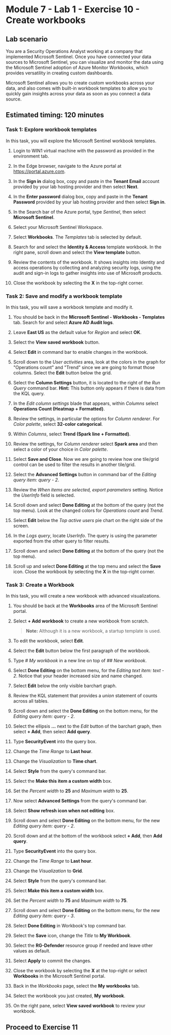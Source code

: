 # Module 7 - Lab 1 - Exercise 10 - Create workbooks

## Lab scenario

You are a Security Operations Analyst working at a company that implemented Microsoft Sentinel. Once you have connected your data sources to Microsoft Sentinel, you can visualize and monitor the data using the Microsoft Sentinel adoption of Azure Monitor Workbooks, which provides versatility in creating custom dashboards. 

Microsoft Sentinel allows you to create custom workbooks across your data, and also comes with built-in workbook templates to allow you to quickly gain insights across your data as soon as you connect a data source.

## Estimated timing: 120 minutes

### Task 1: Explore workbook templates

In this task, you will explore the Microsoft Sentinel workbook templates.

1. Login to WIN1 virtual machine with the password as provided in the environment tab.

1. In the Edge browser, navigate to the Azure portal at https://portal.azure.com.

1. In the **Sign in** dialog box, copy and paste in the **Tenant Email** account provided by your lab hosting provider and then select **Next**.

1. In the **Enter password** dialog box, copy and paste in the **Tenant Password** provided by your lab hosting provider and then select **Sign in**.

1. In the Search bar of the Azure portal, type *Sentinel*, then select **Microsoft Sentinel**.

1. Select your Microsoft Sentinel Workspace.

1. Select **Workbooks**. The *Templates* tab is selected by default.

1. Search for and select the **Identity & Access** template workbook. In the right pane, scroll down and select the **View template** button.

1. Review the contents of the workbook. It shows insights into Identity and access operations by collecting and analyzing security logs, using the audit and sign-in logs to gather insights into use of Microsoft products.

1. Close the workbook by selecting the **X** in the top-right corner.


### Task 2: Save and modify a workbook template

In this task, you will save a workbook template and modify it.

1. You should be back in the **Microsoft Sentinel - Workbooks - Templates** tab. Search for and select **Azure AD Audit logs**. 

1. Leave **East US** as the default value for *Region* and select **OK**.

1. Select the **View saved workbook** button.

1. Select **Edit** in command bar to enable changes in the workbook.

1. Scroll down to the *User activities* area, look at the colors in the graph for "Operations count" and "Trend" since we are going to format those columns. Select the **Edit** button below the grid.

1. Select the **Column Settings** button, it is located to the right of the *Run Query* command bar. **Hint:** This button only appears if there is data from the KQL query.

1. In the *Edit column settings* blade that appears, within *Columns* select **Operations Count (Heatmap + Formatted)**.

1. Review the settings, in particular the options for *Column renderer*. For *Color palette*, select **32-color categorical**.

1. Within *Columns*, select **Trend (Spark line + Formatted)**.

1. Review the settings, for *Column renderer* select **Spark area** and then select a color of your choice in *Color palette*.

1. Select **Save and Close**. Now we are going to review how one tile/grid control can be used to filter the results in another tile/grid.

1. Select the **Advanced Settings** button in command bar of the *Editing query item: query - 2*.

1. Review the *When items are selected, export parameters* setting. Notice the *UserInfo* field is selected.

1. Scroll down and select **Done Editing** at the bottom of the query (not the top menu). Look at the changed colors for *Operations count* and *Trend*.

1. Select **Edit** below the *Top active users* pie chart on the right side of the screen.  

1. In the *Logs query*, locate *UserInfo*. The query is using the parameter exported from the other query to filter results.

1. Scroll down and select **Done Editing** at the bottom of the query (not the top menu).

1. Scroll up and select **Done Editing** at the top menu and select the **Save** icon. Close the workbook by selecting the **X** in the top-right corner.


### Task 3: Create a Workbook

In this task, you will create a new workbook with advanced visualizations.

1. You should be back at the **Workbooks** area of the Microsoft Sentinel portal.

1. Select **+ Add workbook** to create a new workbook from scratch. 

    >**Note:** Although it is a new workbook, a startup template is used.

1. To edit the workbook, select **Edit**.

1. Select the **Edit** button below the first paragraph of the workbook.

1. Type *# My workbook* in a new line on top of *## New workbook*.

1. Select **Done Editing** on the bottom menu, for the *Editing text item: text - 2*. Notice that your header increased size and name changed.

1. Select **Edit** below the only visible barchart graph.

1. Review the KQL statement that provides a *union* statement of counts across all tables.

1. Scroll down and select the **Done Editing** on the bottom menu, for the *Editing query item: query - 2*.

1. Select the ellipsis **...** next to the *Edit* button of the barchart graph, then select **+ Add**, then select **Add query**.

1. Type **SecurityEvent** into the query box.

1. Change the *Time Range* to **Last hour**.

1. Change the *Visualization* to **Time chart**.

1. Select **Style** from the query's command bar.

1. Select the **Make this item a custom width** box.

1. Set the *Percent width* to **25** and *Maximum width* to **25**.

1. Now select **Advanced Settings** from the query's command bar.

1. Select **Show refresh icon when not editing** box. 

1. Scroll down and select **Done Editing** on the bottom menu, for the new *Editing query item: query - 2*.

1. Scroll down and at the bottom of the workbook select **+ Add**, then **Add query**.

1. Type **SecurityEvent** into the query box.

1. Change the *Time Range* to **Last hour**.

1. Change the *Visualization* to **Grid**.

1. Select **Style** from the query's command bar.

1. Select **Make this item a custom width** box.

1. Set the *Percent width* to **75** and *Maximum width* to **75**.

1. Scroll down and select **Done Editing** on the bottom menu, for the new *Editing query item: query - 3*.

1. Select **Done Editing** in Workbook's top command bar.

1. Select the **Save** icon, change the *Title* to **My Workbook**.

1. Select the **RG-Defender** resource group if needed and leave other values as default.

1.  Select **Apply** to commit the changes. 

1. Close the workbook by selecting the **X** at the top-right or select **Workbooks** in the Microsoft Sentinel portal.

1. Back in the *Workbooks* page, select the **My workbooks** tab.

1. Select the workbook you just created, **My workbook**.

1. On the right pane, select **View saved workbook** to review your workbook.

## Proceed to Exercise 11
